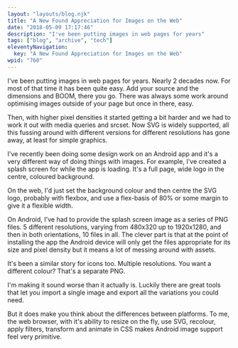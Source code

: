 ```yaml
---
layout: "layouts/blog.njk"
title: "A New Found Appreciation for Images on the Web"
date: "2018-05-09 17:17:46"
description: "I've been putting images in web pages for years"
tags: ["blog", "archive", "tech"]
eleventyNavigation:
  key: "A New Found Appreciation for Images on the Web"
wpid: "760"
---
```


I've been putting images in web pages for years. Nearly 2 decades now. For most of that time it has been quite easy. Add your source and the dimensions and BOOM, there you go. There was always some work around optimising images outside of your page but once in there, easy.

Then, with higher pixel densities it started getting a bit harder and we had to work it out with media queries and srcset. Now SVG is widely supported, all this fussing around with different versions for different resolutions has gone away, at least for simple graphics.

I've recently been doing some design work on an Android app and it's a very different way of doing things with images. For example, I've created a splash screen for while the app is loading. It's a full page, wide logo in the centre, coloured background.

On the web, I'd just set the background colour and then centre the SVG logo, probably with flexbox, and use a flex-basis of 80% or some margin to give it a flexible width.

On Android, I've had to provide the splash screen image as a series of PNG files. 5 different resolutions, varying from 480x320 up to 1920x1280, and then in both orientations, 10 files in all. The clever part is that at the point of installing the app the Android device will only get the files appropriate for its size and pixel density but it means a lot of messing around with assets.

It's been a similar story for icons too. Multiple resolutions. You want a different colour? That's a separate PNG.

I'm making it sound worse than it actually is. Luckily there are great tools that let you import a single image and export all the variations you could need.

But it does make you think about the differences between platforms. To me, the web browser, with it's ability to resize on the fly, use SVG, recolour, apply filters, transform and animate in CSS makes Android image support feel very primitive.
